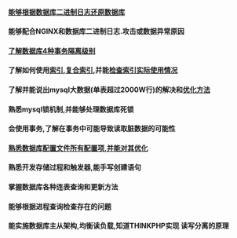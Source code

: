 #### [能够根据数据库二进制日志还原数据库](http://www.jb51.net/article/76017.htm)
#### 能够配合NGINX和数据库二进制日志.攻击或数据异常原因

#### [了解数据库4种事务隔离级别](./事务隔离级别.md)
#### 了解如何使用[索引](./索引.md),[复合索引](./复合索引.md),并能[检查索引实际使用情况](./explain.md)

#### 了解并能说出mysql大数据(单表超过2000W行)的解决和[优化方法](http://database.51cto.com/art/201505/476659.htm)

#### 熟悉mysql锁机制,并能够处理数据库死锁

#### 会使用事务,了解在事务中可能导致读取脏数据的可能性

#### [熟悉数据库配置文件所有配置项,并能对其优化](./myCnf.md)

#### 熟悉开发存储过程和触发器,能手写创建语句

#### 掌握数据库各种连表查询和更新方法

#### 能够根据进程查询检查存在的问题

#### 能实施数据库主从架构,均衡读负载,知道THINKPHP实现 读写分离的原理
